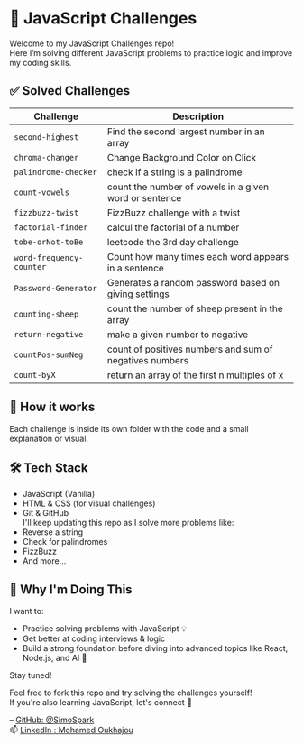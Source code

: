 # 🧠 JavaScript Challenges

Welcome to my JavaScript Challenges repo!  
Here I’m solving different JavaScript problems to practice logic and improve my coding skills.

## ✅ Solved Challenges

| Challenge         | Description                                 |
|------------------|---------------------------------------------|
| `second-highest` | Find the second largest number in an array
| `chroma-changer` |Change Background Color on Click             |
| `palindrome-checker` |check if a string is a palindrome        |
| `count-vowels` |count the number of vowels in a given word or sentence |
| `fizzbuzz-twist` |FizzBuzz challenge with a twist |
| `factorial-finder` |calcul the factorial of a number |
| `tobe-orNot-toBe` |leetcode the 3rd day challenge |
| `word-frequency-counter` |Count how many times each word appears in a sentence |
| `Password-Generator` |Generates a random password based on giving settings |
| `counting-sheep` |count the number of sheep present in the array |
| `return-negative` |make a given number to negative |
| `countPos-sumNeg` |count of positives numbers and sum of negatives numbers  |
| `count-byX` |return an array of the first n multiples of x  |




## 📌 How it works

Each challenge is inside its own folder with the code and a small explanation or visual.

## 🛠 Tech Stack

- JavaScript (Vanilla)
- HTML & CSS (for visual challenges)
- Git & GitHub <br/>
I'll keep updating this repo as I solve more problems like:
- Reverse a string
- Check for palindromes
- FizzBuzz
- And more...
  
 ## 🌱 Why I'm Doing This

I want to:
- Practice solving problems with JavaScript 💡
- Get better at coding interviews & logic
- Build a strong foundation before diving into advanced topics like React, Node.js, and AI 🧠

Stay tuned!

Feel free to fork this repo and try solving the challenges yourself!  
If you're also learning JavaScript, let's connect 👋

 – [GitHub: @SimoSpark](https://github.com/SimoSpark) <br />
📫 [LinkedIn : Mohamed Oukhajou](https://www.linkedin.com/in/mohamed-oukhajou-9183a8295/)
